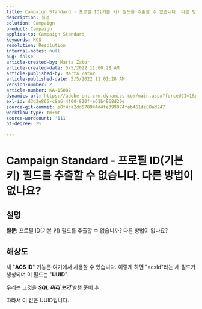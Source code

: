 ```yaml
---
title: Campaign Standard - 프로필 ID(기본 키) 필드를 추출할 수 없습니다. 다른 방법이 없나요?
description: 설명
solution: Campaign
product: Campaign
applies-to: Campaign Standard
keywords: KCS
resolution: Resolution
internal-notes: null
bug: false
article-created-by: Marta Zator
article-created-date: 5/5/2022 11:00:28 AM
article-published-by: Marta Zator
article-published-date: 5/5/2022 11:01:28 AM
version-number: 2
article-number: KA-15082
dynamics-url: https://adobe-ent.crm.dynamics.com/main.aspx?forceUCI=1&pagetype=entityrecord&etn=knowledgearticle&id=3fef2f8e-62cc-ec11-a7b5-6045bd00dbbc
exl-id: d3d2e865-c8a6-4f00-820f-a61b4868d20e
source-git-commit: e8f4ca2dd578944d4fe399074fab461de88ad247
workflow-type: tm+mt
source-wordcount: '111'
ht-degree: 2%

---
```


# Campaign Standard - 프로필 ID(기본 키) 필드를 추출할 수 없습니다. 다른 방법이 없나요?

## 설명


<b>질문</b>: 프로필 ID(기본 키) 필드를 추출할 수 없습니까? 다른 방법이 없나요?


## 해상도


새 &quot;<b>ACS ID</b>&quot; 기능은 여기에서 사용할 수 있습니다. 이렇게 하면 &quot;acsId&quot;라는 새 필드가 생성되며 이 필드는 &quot;<b>UUID</b>&quot;.

우리는 그것을 <b>*SQL 미리 보기</b>* 발행 준비 후.

따라서 이 값은 UUID입니다.
